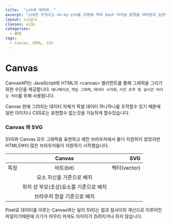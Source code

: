 ```yaml
---
title:  "zsh에 대하여.."
excerpt: "zsh란 무엇이고 oh-my-zsh를 이용해 맥의 bash 터미널 환경을 여러분의 입맛에 맞게 또 사용하기 쉽게 커스터마이징 해보세요"
layout: single
classes: wide
categories:
  - WEB
tags:
  - Canvas, HTML, CSS
---
```


# Canvas

CanvasAPI는 JavaScript와 HTML의 \<canvas\> 엘리먼트를 통해 그래픽을 그리기 위한 수단을 제공합니다. `에니메이션`, `게임 그래픽`, `데이터 시각화`, `사진 조작 및 실시간 비디오 처리`를 위해 사용됩니다.

Canvas 판에 그려지는 데이터 자체가 픽셀 데이터 하나하나를 조작할수 있기 때문에 일반 이미지나 CSS로는 표현할수 없는것을 가능하게 할수있습니다.

  
### Canvas 와 SVG

SVG와 Canvas 모두 그래픽을 표현하고 예전 브라우저에서 둘다 지원하지 않았지만 HTML5부터 많은 브라우저들이 지원하기 시작했습니다.


|  | Canvas | SVG |
|---|:---:|---:|
| 특징 | 비트(bit) | 벡터(vector) |
|  | 요소 자신을 기준으로 배치 |  |
|  | 위치 상 부모(조상)요소를 기준으로 배치 |  |
|  | 브라우저 창을 기준으로 배치 |  |

Pixel로 데이터를 이루는 Canvas와는 달리 SVG는 점과 점사이의 계산으로 이루어진 파일이기때문에 크기가 아무리 커져도 이미지가 흐려지거나 하지 않습니다. 